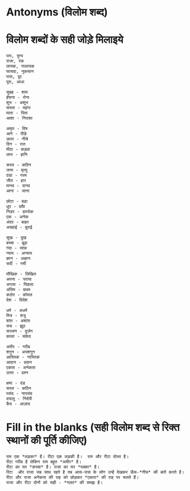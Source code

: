 
# Antonyms (विलोम शब्द)

# विलोम शब्दों के सही जोड़े मिलाइये 

```
पाप, पुण्य 
राजा, रंक 
लायक, नालायक 
फायदा, नुकसान 
पास, दूर 
पूरा, आधा 
```

```
सुबह - शाम 
हँसना - रोना 
शुभ - अशुभ 
सस्ता - महंगा 
माता - पिता 
आशा - निराशा 
```

```
अमृत - विष 
आगे - पीछे 
ऊपर - नीचे 
दिन - रात 
मीठा - कड़वा 
लाभ - हानि 
```

```
सरल - कठिन 
जन्म - मृत्यु 
ठंडा - गरम 
जीत - हार 
मानव - दानव 
आना - जाना 
```

```
छोटा - बड़ा 
धूप - छाँव 
निडर - डरपोक 
एक - अनेक 
अंदर - बाहर 
अच्छाई - बुराई 
```

```
सुख - दुख 
बच्चा - बूढ़ा 
गंदा - साफ़ 
न्याय - अन्याय 
ज्ञान - अज्ञान 
सर्दी - गर्मी 
```

```
मौखिक - लिखित 
अपना - पराया 
अगला - पिछला 
अंतिम - प्रथम 
कठोर - कोमल 
देश - विदेश 
```

```
धर्म - अधर्म 
मित्र - शत्रु 
शांत - अशांत 
सच - झूठ 
सज्जन - दुर्जन 
काला - सफ़ेद 
```

```
अमीर - गरीब 
शगुन - अपशगुन 
आस्तिक - नास्तिक 
आदान - प्रदान 
एकता - अनेकता 
उत्तर - प्रश्न 
```

```
क्षमा - दंड 
सरल - कठिन 
पसंद - नापसंद 
दयालु - निर्दयी 
कैद - आज़ाद
```

# Fill in the blanks (सही विलोम शब्द से रिक्त स्थानों की पूर्ति कीजिए)

```
राम एक *लड़का* है। रीटा एक लड़की है।  राम और रीटा दोस्त है। 
रीटा गरीब है लेकिन राम बहुत *अमीर* है। 
रीटा का घर *कच्चा* है। राजा का घर *पक्का* है। 
रिटा  और राजा जब साथ रहते है तब आस-पास के लोग उन्हें देखकर ऊँच-*नीच* की बातें करते है। 
रीटा और राजा अनेकता की राह को छोड़कर *एकता* की राह पर चलते हैं। 
राजा और रीटा दोनों को सही - *गलत* की समझ है। 
```
